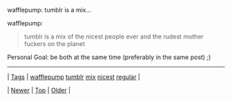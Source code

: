 <!--
title: wafflepump
date: 2020-06-28T15:27:00.060Z
tags: wafflepump, tumblr, mix, nicest, regular
-->


wafflepump: tumblr is a mix...

<p>wafflepump:</p>

<blockquote>
<p>tumblr is a mix of the nicest people ever and the rudest mother fuckers on the planet</p>
</blockquote>

<p>Personal Goal: be both at the same time (preferably in the same post) ;)</p>

<!--BOTTOM-POST-NAVIGATION-->
---

| [Tags](tags.md) | [wafflepump](tag-wafflepump.md) [tumblr](tag-tumblr.md) [mix](tag-mix.md) [nicest](tag-nicest.md) [regular](tag-regular.md) |

| [Newer](107543768389.md) | [Top](index.md) | [Older](107643845764.md) |